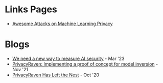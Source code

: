 # Links Pages
- [Awesome Attacks on Machine Learning Privacy](https://github.com/stratosphereips/awesome-ml-privacy-attacks)

# Blogs
- [We need a new way to measure AI security](https://blog.trailofbits.com/2023/03/14/ai-security-safety-audit-assurance-heidy-khlaaf-odd/) - Mar '23
- [PrivacyRaven: Implementing a proof of concept for model inversion](https://blog.trailofbits.com/2021/11/09/privacyraven-implementing-a-proof-of-concept-for-model-inversion/) - Nov '21
- [PrivacyRaven Has Left the Nest](https://blog.trailofbits.com/2020/10/08/privacyraven-has-left-the-nest/) - Oct '20

